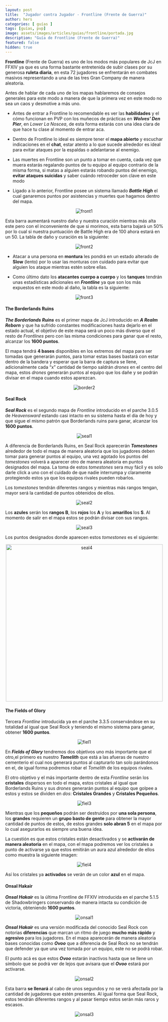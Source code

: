 ```yaml
---
layout: post
title:  "Jugador contra Jugador - Frontline (Frente de Guerra)"
author: hers
categories: [ guías ]
tags: [guías, pvp]
image: assets/images/articles/guias/frontline/portada.jpg
description: "Guía de Frontline (Frente de Guerra)"
featured: false
hidden: true
---
```

**Frontline** (Frente de Guerra) es uno de los modos más populares de JcJ en FFXIV ya que es una forma bastante entretenida de subir clases por su generosa **ruleta diaria**, en esta 72 jugadores se enfrentarán en combates masivos representando a una de las tres Gran Company de manera aleatoria.

Antes de hablar de cada uno de los mapas hablaremos de consejos generales para este modo a manera de que la primera vez en este modo no sea un caos y desmotive a más uno.

* Antes de entrar a Frontline lo recomendable es ver las **habilidades** y el cómo funcionan en PVP con los muñecos de prácticas en ***Wolves' Den Pier***, en *Lower La Noscea*, de esta forma estarás con una idea clara de que hace tu clase al momento de entrar aca.

* Dentro de Frontline lo ideal es siempre tener el **mapa abierto** y escuchar indicaciones en el **chat**, estar atento a lo que sucede alrededor es ideal para evitar ataques por la espaldas o adelantarse al enemigo.

* Las muertes en Frontline son un punto a tomar en cuenta, cada vez que muera estarás regalando puntos de tu equipo al equipo contrario de la misma forma, si matas a alguien estarás robando puntos del enemigo,  **evitar ataques suicidas** y saber cuándo retroceder son clave en este modo

* Ligado a lo anterior, Frontline posee un sistema llamado ***Battle High*** el cual ganaremos puntos por asistencias y muertes que hagamos dentro del mapa.

<p align="center"><img src="{{ site.baseurl }}/assets/images/articles/guias/frontline/front1.jpg" alt="front1"/></p>

Esta barra aumentará nuestro daño y nuestra curación mientras más alta este pero con el inconveniente de que si morimos, esta barra bajará un 50% por lo cual si nuestra puntuación de Battle High era de 100 ahora estará en un 50.  La tabla de daño y curación es la siguiente:

<p align="center"><img src="{{ site.baseurl }}/assets/images/articles/guias/frontline/front2.jpg" alt="front2"/></p>

* Atacar a una persona en **montura** les pondrá en un estado alterado de **Slow** (lento) por lo usar las monturas con cuidado para evitar que alguien los ataque mientras estén sobre ellas.

* Como último dato los **atacantes cuerpo a cuerpo** y los **tanques** tendrán unas estadísticas adicionales en ***Frontline*** ya que son los más expuestos en este modo al daño, la tabla es la siguiente:

<p align="center"><img src="{{ site.baseurl }}/assets/images/articles/guias/frontline/front3.jpg" alt="front3"/></p>

#### The Borderlands Ruins

***The Borderlands Ruins*** es el primer mapa de JcJ introducido en ***A Realm Reborn*** y que ha sufrido constantes modificaciones hasta dejarlo en el estado actual, el objetivo de este mapa será un poco más diverso que el resto de *Frontlines* pero con las misma condiciones para ganar que el resto, alcanzar los **1600 puntos**.

El mapa tendrá **4 bases** disponibles en los extremos del mapa para ser tomadas que generarán puntos, para tomar estas bases bastará con estar dentro de la bandera y esperar que la barra de captura se llene, adicionalmente cada “x” cantidad de tiempo saldrán *drones* en el centro del mapa, estos *drones* generarán puntos al equipo que los dañe y se podrán divisar en el mapa cuando estos aparezcan.

<p align="center"><img src="{{ site.baseurl }}/assets/images/articles/guias/frontline/border2.jpg" alt="border2"/></p>

#### Seal Rock

***Seal Rock*** es el segundo mapa de *Frontline* introducido en el parche 3.0.5 de *Heavensward* estando casi intacto en su sistema hasta el dia de hoy y que sigue el mismo patrón que Borderlands ruins para ganar, alcanzar los **1600 puntos**.

<p align="center"><img src="{{ site.baseurl }}/assets/images/articles/guias/frontline/seal1.jpg" alt="seal1"/></p>

A diferencia de Borderlands Ruins, en Seal Rock aparecerán ***Tomestones*** alrededor de todo el mapa de manera aleatoria que los jugadores deben tomar para generar puntos al equipo, una vez agotado los puntos del *tomestones* volverá a aparecer otro de manera aleatoria en puntos designados del mapa.   La toma de estos *tomestones* sera muy fácil y es solo darle click a uno con el cuidado de que nadie interrumpa y claramente protegiendo estos ya que los equipos rivales pueden robarlos.

Los *tomestones* tendrán diferentes rangos y mientras más rangos tengan, mayor será la cantidad de puntos obtenidos de ellos.

<p align="center"><img src="{{ site.baseurl }}/assets/images/articles/guias/frontline/seal2.jpg" alt="seal2"/></p>

Los **azules** serán los **rangos B**, los **rojos** los **A** y los **amarillos** los **S**.  Al momento de salir en el mapa estos se podrán divisar con sus rangos.

<p align="center"><img src="{{ site.baseurl }}/assets/images/articles/guias/frontline/seal3.jpg" alt="seal3"/></p>

Los puntos designados donde aparecen estos *tomestones* es el siguiente:

<p align="center"><img src="{{ site.baseurl }}/assets/images/articles/guias/frontline/seal4.jpg" width="500" alt="seal4"/></p>

#### The Fields of Glory

Tercera *Frontline* introducida ya en el parche 3.3.5 conservándose en su totalidad al igual que Seal Rock y teniendo el mismo sistema para ganar, obtener **1600 puntos**.

<p align="center"><img src="{{ site.baseurl }}/assets/images/articles/guias/frontline/fiel1.jpg" alt="fiel1"/></p>

En ***Fields of Glory*** tendremos dos objetivos uno más importante que el otro,el primero es nuestro ***Tomelith*** que está a las afueras de nuestro cementerio el cual nos generará puntos al capturarlo tan solo parándonos en el, de igual forma podremos robar el *Tomelith* de los equipos rivales.

El otro objetivo y el más importante dentro de esta *Frontline* serán los **cristales** dispersos en todo el mapa, estos cristales al igual que Borderlands Ruins y sus *drones* generarán puntos al equipo que golpee a estos y estos se dividen en *dos*: **Cristales Grandes** y **Cristales Pequeños**.

<p align="center"><img src="{{ site.baseurl }}/assets/images/articles/guias/frontline/fiel3.jpg" alt="fiel3"/></p>

Mientras que los **pequeños** podrán ser destruidos por **una sola persona**, los **grandes** requieren un **grupo basto de gente** para obtener la mayor cantidad de puntos de estos, de estos grandes **solo abran 5** en el mapa por lo cual asegurarlos es siempre una buena idea.

La cuestión es que estos cristales están desactivados y se **activarán de manera aleatoria** en el mapa, con el mapa podremos ver los cristales a punto de activarse ya que estos emitirán un aura azul alrededor de ellos como muestra la siguiente imagen:

<p align="center"><img src="{{ site.baseurl }}/assets/images/articles/guias/frontline/fiel4.jpg" alt="fiel4"/></p>

Así los cristales ya **activados** se verán de un color **azul** en el mapa.

#### Onsal Hakair

***Onsal Hakair*** es la última Frontline de FFXIV introducida en el parche 5.1.5 de Shadowbringers conservando de manera intacta su condición de victoria, obteniendo **1600 puntos**.

<p align="center"><img src="{{ site.baseurl }}/assets/images/articles/guias/frontline/onsal1.jpg" alt="onsal1"/></p>

***Onsal Hakair*** es una versión modificada del conocido Seal Rock con notorias **diferencias** que marcan un ritmo de juego **mucho más rápido** y **agresivo** para los jugadores. En el mapa aparecerán de manera aleatoria bases conocidas como ***Ovoo*** que a diferencia de Seal Rock no se tendrán que defender ya que una vez tomada por un equipo, este no se podrá robar.

El punto acá es que estos ***Ovoo*** estarán inactivos hasta que se llene un símbolo que se podrá ver de lejos que avisara que el ***Ovoo*** estará por activarse.

<p align="center"><img src="{{ site.baseurl }}/assets/images/articles/guias/frontline/onsal2.jpg" alt="onsal2"/></p>

Esta barra **se llenará** al cabo de unos segundos y no se verá afectada por la cantidad de jugadores que estén presentes. Al igual forma que Seal Rock, estos tendrán diferentes rangos y al pasar tiempo estos serán más raros y escasos.

<p align="center"><img src="{{ site.baseurl }}/assets/images/articles/guias/frontline/onsal3.jpg" alt="onsal3"/></p>